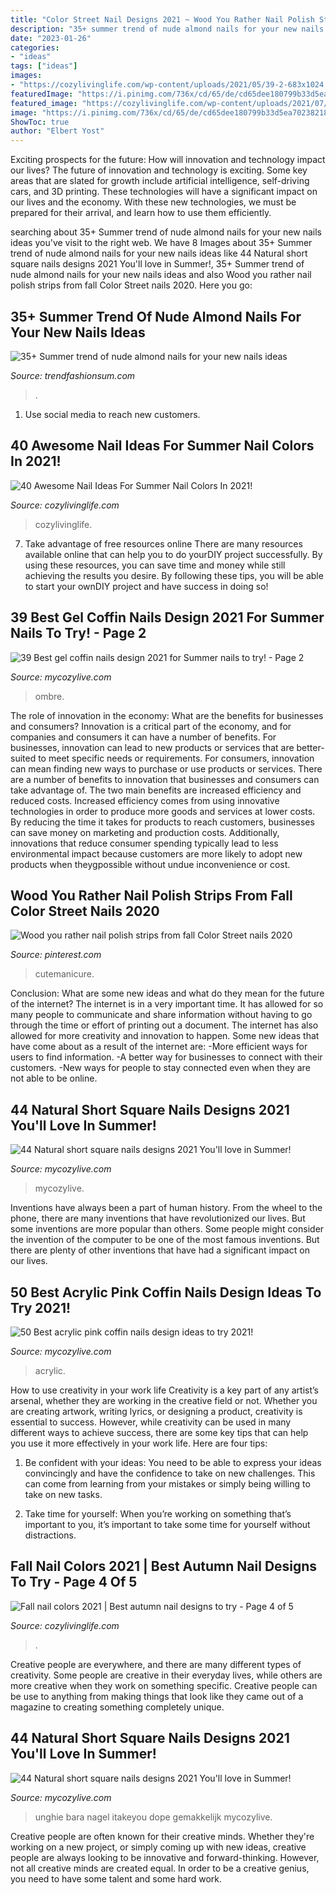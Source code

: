 ```yaml
---
title: "Color Street Nail Designs 2021 ~ Wood You Rather Nail Polish Strips From Fall Color Street Nails 2020"
description: "35+ summer trend of nude almond nails for your new nails ideas"
date: "2023-01-26"
categories:
- "ideas"
tags: ["ideas"]
images:
- "https://cozylivinglife.com/wp-content/uploads/2021/05/39-2-683x1024.jpg"
featuredImage: "https://i.pinimg.com/736x/cd/65/de/cd65dee180799b33d5ea702382186cae.jpg"
featured_image: "https://cozylivinglife.com/wp-content/uploads/2021/07/4-3-683x1024.jpg"
image: "https://i.pinimg.com/736x/cd/65/de/cd65dee180799b33d5ea702382186cae.jpg"
ShowToc: true
author: "Elbert Yost"
---
```



Exciting prospects for the future: How will innovation and technology impact our lives?
The future of innovation and technology is exciting. Some key areas that are slated for growth include artificial intelligence, self-driving cars, and 3D printing. These technologies will have a significant impact on our lives and the economy. With these new technologies, we must be prepared for their arrival, and learn how to use them efficiently.

	

		
searching about 35+ Summer trend of nude almond nails for your new nails ideas you've visit to the right web. We have 8 Images about 35+ Summer trend of nude almond nails for your new nails ideas like 44 Natural short square nails designs 2021 You&#039;ll love in Summer!, 35+ Summer trend of nude almond nails for your new nails ideas and also Wood you rather nail polish strips from fall Color Street nails 2020. Here you go:
		
    
## 35+ Summer Trend Of Nude Almond Nails For Your New Nails Ideas

<img loading=lazy src="https://trendfashionsum.com/wp-content/uploads/2021/05/15-12.jpg" onerror="this.onerror=null;this.src='https://tse4.mm.bing.net/th?id=OIP.ManiadNX2C_UE1r_RzMQMQHaLH&amp;pid=15.1';" alt="35+ Summer trend of nude almond nails for your new nails ideas">

_Source: trendfashionsum.com_

>. 

	

1. Use social media to reach new customers.

    
## 40 Awesome Nail Ideas For Summer Nail Colors In 2021!

<img loading=lazy src="https://cozylivinglife.com/wp-content/uploads/2021/05/39-2-683x1024.jpg" onerror="this.onerror=null;this.src='https://tse4.mm.bing.net/th?id=OIP.Okj2JnKszSqQbQFshsNMBAHaLG&amp;pid=15.1';" alt="40 Awesome Nail Ideas For Summer Nail Colors In 2021!">

_Source: cozylivinglife.com_

>cozylivinglife. 

	

7) Take advantage of free resources online
There are many resources available online that can help you to do yourDIY project successfully. By using these resources, you can save time and money while still achieving the results you desire. By following these tips, you will be able to start your ownDIY project and have success in doing so!

    
## 39 Best Gel Coffin Nails Design 2021 For Summer Nails To Try! - Page 2

<img loading=lazy src="https://mycozylive.com/wp-content/uploads/2021/05/13-768x1152.jpg" onerror="this.onerror=null;this.src='https://tse1.mm.bing.net/th?id=OIP.SXj8TVhj8GTz0ICb7osEDwHaLH&amp;pid=15.1';" alt="39 Best gel coffin nails design 2021 for Summer nails to try! - Page 2">

_Source: mycozylive.com_

>ombre. 

	

The role of innovation in the economy: What are the benefits for businesses and consumers?
Innovation is a critical part of the economy, and for companies and consumers it can have a number of benefits. For businesses, innovation can lead to new products or services that are better-suited to meet specific needs or requirements. For consumers, innovation can mean finding new ways to purchase or use products or services.
There are a number of benefits to innovation that businesses and consumers can take advantage of. The two main benefits are increased efficiency and reduced costs. Increased efficiency comes from using innovative technologies in order to produce more goods and services at lower costs. By reducing the time it takes for products to reach customers, businesses can save money on marketing and production costs. Additionally, innovations that reduce consumer spending typically lead to less environmental impact because customers are more likely to adopt new products when theygpossible without undue inconvenience or cost.

    
## Wood You Rather Nail Polish Strips From Fall Color Street Nails 2020

<img loading=lazy src="https://i.pinimg.com/736x/cd/65/de/cd65dee180799b33d5ea702382186cae.jpg" onerror="this.onerror=null;this.src='https://tse2.mm.bing.net/th?id=OIP.hupcRJM7Czvw-u71WN4BsgHaJ4&amp;pid=15.1';" alt="Wood you rather nail polish strips from fall Color Street nails 2020">

_Source: pinterest.com_

>cutemanicure. 

	

Conclusion: What are some new ideas and what do they mean for the future of the internet?
The internet is in a very important time. It has allowed for so many people to communicate and share information without having to go through the time or effort of printing out a document. The internet has also allowed for more creativity and innovation to happen. Some new ideas that have come about as a result of the internet are: 
-More efficient ways for users to find information.
-A better way for businesses to connect with their customers. 
-New ways for people to stay connected even when they are not able to be online.

    
## 44 Natural Short Square Nails Designs 2021 You&#039;ll Love In Summer!

<img loading=lazy src="https://mycozylive.com/wp-content/uploads/2021/04/4-14.jpg" onerror="this.onerror=null;this.src='https://tse4.mm.bing.net/th?id=OIP.nSh-UX9UJx7pXn_nvU7CbgHaLH&amp;pid=15.1';" alt="44 Natural short square nails designs 2021 You&#039;ll love in Summer!">

_Source: mycozylive.com_

>mycozylive. 

	

Inventions have always been a part of human history. From the wheel to the phone, there are many inventions that have revolutionized our lives. But some inventions are more popular than others. Some people might consider the invention of the computer to be one of the most famous inventions. But there are plenty of other inventions that have had a significant impact on our lives.

    
## 50 Best Acrylic Pink Coffin Nails Design Ideas To Try 2021!

<img loading=lazy src="https://mycozylive.com/wp-content/uploads/2021/04/4-13-683x1024.jpg" onerror="this.onerror=null;this.src='https://tse4.mm.bing.net/th?id=OIP.bFUL2tke64ApIIEwDdwB3gHaLG&amp;pid=15.1';" alt="50 Best acrylic pink coffin nails design ideas to try 2021!">

_Source: mycozylive.com_

>acrylic. 

	

How to use creativity in your work life
Creativity is a key part of any artist’s arsenal, whether they are working in the creative field or not. Whether you are creating artwork, writing lyrics, or designing a product, creativity is essential to success. However, while creativity can be used in many different ways to achieve success, there are some key tips that can help you use it more effectively in your work life. Here are four tips:
1. Be confident with your ideas: You need to be able to express your ideas convincingly and have the confidence to take on new challenges. This can come from learning from your mistakes or simply being willing to take on new tasks.

2. Take time for yourself: When you’re working on something that’s important to you, it’s important to take some time for yourself without distractions.

    
## Fall Nail Colors 2021 | Best Autumn Nail Designs To Try - Page 4 Of 5

<img loading=lazy src="https://cozylivinglife.com/wp-content/uploads/2021/07/4-3-683x1024.jpg" onerror="this.onerror=null;this.src='https://tse2.mm.bing.net/th?id=OIP.Ht0RPqoMTACDNkkIhOudagHaLG&amp;pid=15.1';" alt="Fall nail colors 2021 | Best autumn nail designs to try - Page 4 of 5">

_Source: cozylivinglife.com_

>. 

	

Creative people are everywhere, and there are many different types of creativity. Some people are creative in their everyday lives, while others are more creative when they work on something specific. Creative people can be use to anything from making things that look like they came out of a magazine to creating something completely unique.

    
## 44 Natural Short Square Nails Designs 2021 You&#039;ll Love In Summer!

<img loading=lazy src="https://mycozylive.com/wp-content/uploads/2021/04/24-12-768x1152.jpg" onerror="this.onerror=null;this.src='https://tse2.mm.bing.net/th?id=OIP.BQ_TlxgiKdSwYj7i32g-BAHaLH&amp;pid=15.1';" alt="44 Natural short square nails designs 2021 You&#039;ll love in Summer!">

_Source: mycozylive.com_

>unghie bara nagel itakeyou dope gemakkelijk mycozylive. 

	

Creative people are often known for their creative minds. Whether they're working on a new project, or simply coming up with new ideas, creative people are always looking to be innovative and forward-thinking. However, not all creative minds are created equal. In order to be a creative genius, you need to have some talent and some hard work.


